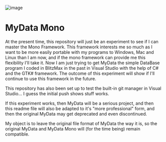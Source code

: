 ![image](https://user-images.githubusercontent.com/11202073/45264687-eb192380-b440-11e8-858d-79c9d5ac5420.png)

# MyData Mono

At the present time, this repository will just be an experiment to see if I can master the Mono Framework. This framework interests me so much as I want to be more easily portable with my programs to Windows, Mac and Linux than I am now, and if the mono framework can provide me this flexibility I'll take it.
Now I am just trying to get MyData the simple DataBase program I coded in BlitzMax in the past in Visual Studio with the help of C# and the GTK# framework. The outcome of this experiment will show if I'll continue to use this framework in the future.

This repository has also been set up to test the built-in git manager in Visual Studio... I guess the initial push shows stuff works.

If this experiment works, then MyData will be a serious project, and then this readme file will also be adapted to it's "more professional" form, and then the original MyData may get deprecated and even discontinued.


My object is to leave the original file format of MyData the way it is, so the original MyData and MyData Mono will (for the time being) remain compatible.
